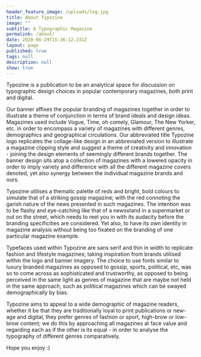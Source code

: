 ```yaml
---
header_feature_image: /uploads/log.jpg
title: About Typozine
image: ""
subtitle: A Typographic Magazine
permalink: /about/
date: 2020-06-29T15:36:12.231Z
layout: page
published: true
tags: null
description: null
show: true
---
```

Typozine is a publication to be an analytical space for discussion on typographic design choices in popular contemporary magazines, both print and digital.

Our banner affixes the popular branding of magazines together in order to illustrate a theme of conjunction in terms of brand ideals and design ideas. Magazines used include Vogue, Time, oh comely, Glamour, The New Yorker, etc. in order to encompass a variety of magazines with different genres, demographics and geographical circulations. Our abbreviated title Typozine logo replicates the collage-like design in an abbreviated version to illustrate a magazine clipping style and suggest a theme of creativity and innovation - joining the design elements of seemingly different brands together. The banner design sits atop a collection of magazines with a lowered opacity in order to imply variety and difference with all the different magazine covers denoted, yet also synergy between the individual magazine brands and ours.

Typozine utilises a thematic palette of reds and bright, bold colours to simulate that of a striking gossip magazine; with the red connoting the garish nature of the news presented in such magazines. The intention was to be flashy and eye-catching like that of a newsstand in a supermarket or out on the street, which needs to reel you in with its audacity before the branding specificities are considered. Yet also, to have its own identity in magazine analysis without being too fixated on the branding of one particular magazine example. 

Typefaces used within Typozine are sans serif and thin in width to replicate fashion and lifestyle magazines; taking inspiration from brands utilised within the logo and banner imagery. The choice to use fonts similar to luxury branded magazines as opposed to gossip, sports, political, etc, was so to come across as sophisticated and trustworthy, as opposed to being perceived in the same light as genres of magazine that are maybe not held in the same approach, such as political magazines which can be swayed demographically by bias.

Typozine aims to appeal to a wide demographic of magazine readers, whether it be that they are traditionally loyal to print publications or new-age and digital, they prefer genres of fashion or sport, high-brow or low-brow content; we do this by approaching all magazines at face value and regarding each as if the other is its equal - in order to analyse the typography of different genres comparatively. 



Hope you enjoy :)